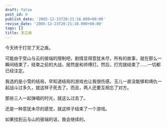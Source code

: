 ```yaml
---
draft: false
post_id: 0
publish_date: '2005-12-23T20:21:18.000+08:00'
revise_date: '2005-12-23T20:21:18.000+08:00'
tags: []
title: 天之痕
---
```


今天终于打完了天之痕。

可能由于受山与云的彼端的限制吧，剧情显得意犹未尽，所有的故事，就在那么一瞬间结束了，结束之前的大战，居然是和师傅打。然后，打完就结束了……一切都已经注定。

我选的是小雪的结局，早知道结局的游戏也让我很伤感。玉儿一直没能够和靖仇一起战斗过多久，就这样子死去了。而且，两人还要互相忘了对方。

那些三人一起弹唱的时光，就这么过去了。

还是一种意犹未尽的感觉，就这样子结束了一个游戏。

如果找到云与山的彼端的话，我会继续的。
